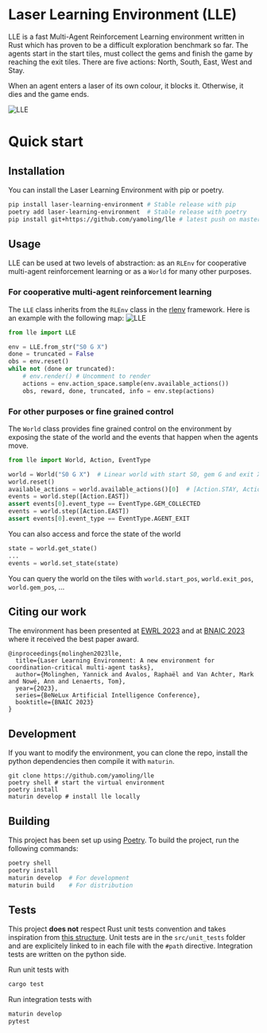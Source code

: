 # Laser Learning Environment (LLE)
LLE is a fast Multi-Agent Reinforcement Learning environment written in Rust which has proven to be a difficult exploration benchmark so far. The agents start in the start tiles, must collect the gems and finish the game by reaching the exit tiles. There are five actions: North, South, East, West and Stay. 

When an agent enters a laser of its own colour, it blocks it. Otherwise, it dies and the game ends.

![LLE](docs/lvl6-annotated.png)

# Quick start
## Installation
You can install the Laser Learning Environment with pip or poetry.
```bash
pip install laser-learning-environment # Stable release with pip
poetry add laser-learning-environment  # Stable release with poetry
pip install git+https://github.com/yamoling/lle # latest push on master
```

## Usage
LLE can be used at two levels of abstraction: as an `RLEnv` for cooperative multi-agent reinforcement learning or as a `World` for many other purposes.
### For cooperative multi-agent reinforcement learning
The `LLE` class inherits from the `RLEnv` class in the [rlenv](https://github.com/yamoling/rlenv) framework. Here is an example with the following map: ![LLE](docs/3x1.png)


```python
from lle import LLE

env = LLE.from_str("S0 G X")
done = truncated = False
obs = env.reset()
while not (done or truncated):
    # env.render() # Uncomment to render
    actions = env.action_space.sample(env.available_actions())
    obs, reward, done, truncated, info = env.step(actions)
```


### For other purposes or fine grained control
The `World` class provides fine grained control on the environment by exposing the state of the world and the events that happen when the agents move.

```python
from lle import World, Action, EventType

world = World("S0 G X")  # Linear world with start S0, gem G and exit X
world.reset()
available_actions = world.available_actions()[0]  # [Action.STAY, Action.EAST]
events = world.step([Action.EAST])
assert events[0].event_type == EventType.GEM_COLLECTED
events = world.step([Action.EAST])
assert events[0].event_type == EventType.AGENT_EXIT
```

You can also access and force the state of the world
```python
state = world.get_state()
...
events = world.set_state(state)
```

You can query the world on the tiles with `world.start_pos`, `world.exit_pos`, `world.gem_pos`, ...




## Citing our work
The environment has been presented at [EWRL 2023](https://openreview.net/pdf?id=IPfdjr4rIs) and at [BNAIC 2023](https://bnaic2023.tudelft.nl/static/media/BNAICBENELEARN_2023_paper_124.c9f5d29e757e5ee27c44.pdf) where it received the best paper award.

```
@inproceedings{molinghen2023lle,
  title={Laser Learning Environment: A new environment for coordination-critical multi-agent tasks},
  author={Molinghen, Yannick and Avalos, Raphaël and Van Achter, Mark and Nowé, Ann and Lenaerts, Tom},
  year={2023},
  series={BeNeLux Artificial Intelligence Conference},
  booktitle={BNAIC 2023}
}
```

## Development
If you want to modify the environment, you can clone the repo, install the python dependencies then compile it with `maturin`.
```
git clone https://github.com/yamoling/lle
poetry shell # start the virtual environment
poetry install
maturin develop # install lle locally
```


## Building
This project has been set up using [Poetry](https://python-poetry.org/). To build the project, run the following commands:
```bash
poetry shell
poetry install
maturin develop  # For development
maturin build    # For distribution
```

## Tests
This project **does not** respect Rust unit tests convention and takes inspiration from [this structure](http://xion.io/post/code/rust-unit-test-placement.html). Unit tests are in the `src/unit_tests` folder and are explicitely linked to in each file with the `#path` directive. 
Integration tests are written on the python side.

Run unit tests with 
```bash
cargo test
```

Run integration tests with
```bash
maturin develop
pytest
```
